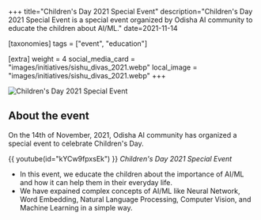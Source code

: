 +++
title="Children's Day 2021 Special Event"
description="Children's Day 2021 Special Event is a special event organized by Odisha AI community to educate the children about AI/ML."
date=2021-11-14

[taxonomies]
tags = ["event", "education"]

[extra]
weight = 4
social_media_card = "images/initiatives/sishu_divas_2021.webp"
local_image = "images/initiatives/sishu_divas_2021.webp"
+++

![Children's Day 2021 Special Event](/images/initiatives/sishu_divas_2021.webp)

## About the event

On the 14th of November, 2021, Odisha AI community has organized a special event to celebrate Children's Day.

{{ youtube(id="kYCw9fpxsEk") }}
_Children's Day 2021 Special Event_

- In this event, we educate the children about the importance of AI/ML and how it can help them in their everyday life.
- We have expained complex concepts of AI/ML like Neural Network, Word Embedding, Natural Language Processing, Computer Vision, and Machine Learning in a simple way.
